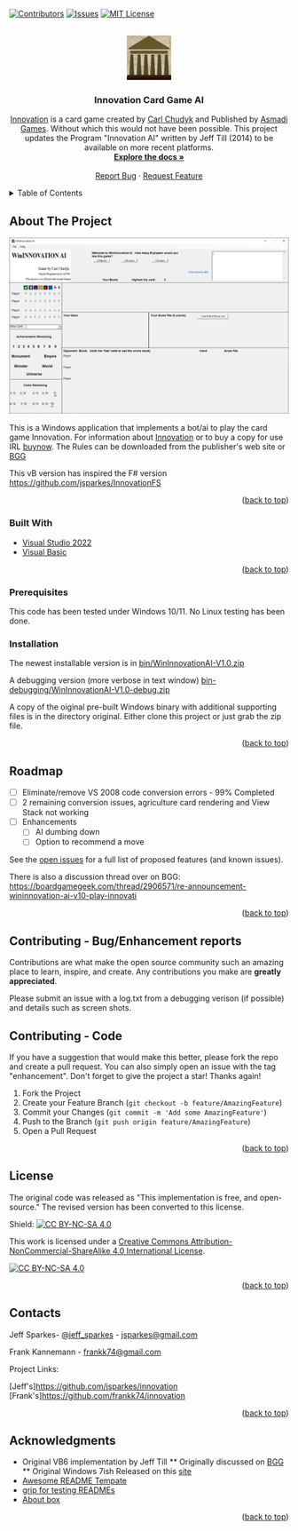 <div id="top"></div>
<!--
*** Thanks for checking out the Best-README-Template. If you have a suggestion
*** that would make this better, please fork the repo and create a pull request
*** or simply open an issue with the tag "enhancement".
*** Don't forget to give the project a star!
*** Thanks again! Now go create something AMAZING! :D
-->



<!-- PROJECT SHIELDS -->
<!--
*** I'm using markdown "reference style" links for readability.
*** Reference links are enclosed in brackets [ ] instead of parentheses ( ).
*** See the bottom of this document for the declaration of the reference variables
*** for contributors-url, forks-url, etc. This is an optional, concise syntax you may use.
*** https://www.markdownguide.org/basic-syntax/#reference-style-links
-->
[![Contributors][contributors-shield]][contributors-url]
[![Issues][issues-shield]][issues-url]
[![MIT License][license-shield]][license-url]



<!-- PROJECT LOGO -->
<br />
<div align="center">
  <a href="https://github.com/frankk74/innovation">
    <img src="images/icon.png" alt="Logo" width="80" height="80">
  </a>

<h3 align="center">Innovation Card Game AI</h3>

  <p align="center">
    <a href="https://boardgamegeek.com/boardgame/63888/innovation">Innovation</a> is a card game created by <a href="https://boardgamegeek.com/boardgamedesigner/6001/carl-chudyk">Carl Chudyk</a>  and Published by <a href="https://asmadigames.com/">Asmadi Games</a>. Without which this would not have been possible. This project updates the Program "Innovation AI" written by Jeff Till (2014) to be available on more recent platforms.
    <br />
    <a href="https://github.com/frankk74/innovation"><strong>Explore the docs »</strong></a>
    <br />
    <br />
    <a href="https://github.com/frankk74/innovation/issues">Report Bug</a>
    ·
    <a href="https://github.com/frankk74/innovation/issues">Request Feature</a>
  </p>
</div>



<!-- TABLE OF CONTENTS -->
<details>
  <summary>Table of Contents</summary>
  <ol>
    <li>
      <a href="#about-the-project">About The Project</a>
      <ul>
        <li><a href="#built-with">Built With</a></li>
      </ul>
    </li>
    <li>
      <a href="#getting-started">Getting Started</a>
      <ul>
        <li><a href="#prerequisites">Prerequisites</a></li>
        <li><a href="#installation">Installation</a></li>
      </ul>
    </li>
    <li><a href="#usage">Usage</a></li>
    <li><a href="#roadmap">Roadmap</a></li>
    <li><a href="#contributing">Contributing</a></li>
    <li><a href="#license">License</a></li>
    <li><a href="#contact">Contact</a></li>
    <li><a href="#acknowledgments">Acknowledgments</a></li>
  </ol>
</details>


<!-- ABOUT THE PROJECT -->
## About The Project

[![Product Name Screen Shot][product-screenshot]](https://example.com)

This is a Windows application that implements a bot/ai to play the card game Innovation. For information about [Innovation](https://boardgamegeek.com/boardgame/63888/innovation) or to buy a copy for use IRL [buynow](https://asmadigames.com/buy-games.php).
The Rules can be downloaded from the publisher's web site or [BGG](https://boardgamegeek.com/file/download_redirect/a61f827ce4f5cbbe406b61adb27621a00abd1b73db09defd/InnoV3rules_spreads.pdf)

This vB version has inspired the F# version https://github.com/jsparkes/InnovationFS

<p align="right">(<a href="#top">back to top</a>)</p>

### Built With

* [Visual Studio 2022](https://en.wikipedia.org/wiki/Microsoft_Visual_Studio)
* [Visual Basic](https://en.wikipedia.org/wiki/Visual_Basic_.NET)

<p align="right">(<a href="#top">back to top</a>)</p>

<!-- GETTING STARTED -->

### Prerequisites

This code has been tested under Windows 10/11. No Linux testing has been done.

### Installation

The newest installable version is in  [bin/WinInnovationAI-V1.0.zip](https://github.com/frankk74/innovation/blob/master/bin/WinInnovationAI-V1.0.zip)

A debugging version (more verbose in text window) [bin-debugging/WinInnovationAI-V1.0-debug.zip](https://github.com/frankk74/innovation/raw/master/bin-debug/WinInnovationAI-V1.0-debug.zip)

A copy of the oiginal pre-built Windows binary with additional supporting files is in the directory original. Either clone this project
 or just grab the zip file.

<p align="right">(<a href="#top">back to top</a>)</p>


<!-- ROADMAP -->
## Roadmap

- [ ] Eliminate/remove VS 2008 code conversion errors - 99% Completed
- [ ] 2 remaining conversion issues, agriculture card rendering and View Stack not working
- [ ] Enhancements
    - [ ] AI dumbing down
    - [ ] Option to recommend a move

See the [open issues](https://github.com/frankk74/innovation/issues) for a full list of proposed features (and known issues).

There is also a discussion thread over on BGG: https://boardgamegeek.com/thread/2906571/re-announcement-wininnovation-ai-v10-play-innovati

<p align="right">(<a href="#top">back to top</a>)</p>

<!-- CONTRIBUTING -->
## Contributing - Bug/Enhancement reports

Contributions are what make the open source community such an amazing place to learn, inspire, and create. Any contributions you make are **greatly appreciated**.

Please submit an issue with a log.txt from a debugging verison (if possible) and details such as screen shots.

## Contributing - Code

If you have a suggestion that would make this better, please fork the repo and create a pull request. You can also simply open an issue with the tag "enhancement".
Don't forget to give the project a star! Thanks again!

1. Fork the Project
2. Create your Feature Branch (`git checkout -b feature/AmazingFeature`)
3. Commit your Changes (`git commit -m 'Add some AmazingFeature'`)
4. Push to the Branch (`git push origin feature/AmazingFeature`)
5. Open a Pull Request

<p align="right">(<a href="#top">back to top</a>)</p>

<!-- LICENSE -->
## License

The original code was released as "This implementation is free, and open-source."
The revised version has been converted to this license.

Shield: [![CC BY-NC-SA 4.0][cc-by-nc-sa-shield]][cc-by-nc-sa]

This work is licensed under a
[Creative Commons Attribution-NonCommercial-ShareAlike 4.0 International License][cc-by-nc-sa].

[![CC BY-NC-SA 4.0][cc-by-nc-sa-image]][cc-by-nc-sa]

[cc-by-nc-sa]: http://creativecommons.org/licenses/by-nc-sa/4.0/
[cc-by-nc-sa-image]: https://licensebuttons.net/l/by-nc-sa/4.0/88x31.png
[cc-by-nc-sa-shield]: https://img.shields.io/badge/License-CC%20BY--NC--SA%204.0-lightgrey.svg

<p align="right">(<a href="#top">back to top</a>)</p>

<!-- CONTACT -->
## Contacts

Jeff Sparkes- [@jeff_sparkes](https://twitter.com/jeff_sparkes) - jsparkes@gmail.com

Frank Kannemann - frankk74@gmail.com

Project Links: 

[Jeff's]https://github.com/jsparkes/innovation
[Frank's]https://github.com/frankk74/innovation

<p align="right">(<a href="#top">back to top</a>)</p>

<!-- ACKNOWLEDGMENTS -->
## Acknowledgments

* Original VB6 implementation by Jeff Till
** Originally discussed on [BGG](https://boardgamegeek.com/thread/896090/innovation-computer-game-windows/page/1)
** Original Windows 7ish Released on this [site](https://www.slightlymagic.net/forum/viewforum.php?f=108)
* [Awesome README Tempate](https://github.com/othneildrew/Best-README-Template)
* [grip for testing READMEs](https://github.com/joeyespo/grip)
* [About box](https://www.codeproject.com/Articles/7390/About-The-About-Box)

<p align="right">(<a href="#top">back to top</a>)</p>

<!-- MARKDOWN LINKS & IMAGES -->
<!-- https://www.markdownguide.org/basic-syntax/#reference-style-links -->
[contributors-shield]: https://img.shields.io/github/contributors/jsparkes/innovation.svg?style=for-the-badge
[contributors-url]: https://github.com/jsparkes/innovation/graphs/contributors
[forks-shield]: https://img.shields.io/github/forks/jsparkes/innovation.svg?style=for-the-badge
[forks-url]: https://github.com/jsparkes/innovation/network/members
[stars-shield]: https://img.shields.io/github/stars/jsparkes/innovation.svg?style=for-the-badge
[stars-url]: https://github.com/jsparkes/innovation/stargazers
[issues-shield]: https://img.shields.io/github/issues/jsparkes/innovation.svg?style=for-the-badge
[issues-url]: https://github.com/jsparkes/innovation/issues
[license-shield]: https://img.shields.io/github/license/jsparkes/innovation.svg?style=for-the-badge
[license-url]: https://github.com/jsparkes/innovation/blob/master/LICENSE.txt
[linkedin-shield]: https://img.shields.io/badge/-LinkedIn-black.svg?style=for-the-badge&logo=linkedin&colorB=555
[linkedin-url]: https://linkedin.com/in/linkedin_username
[product-screenshot]: images/screenshot0.png
